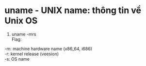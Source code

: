 # uname - UNIX name: thông tin về Unix OS

1. uname -mrs <br>
   Flag: <br>

-m: machine hardware name (x86_64, i686) <br>
-r: kernel release (veesion) <br>
-s: OS name <br>
